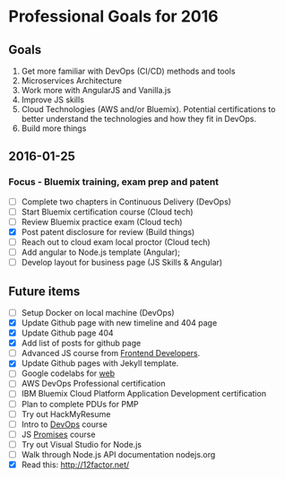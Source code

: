 # Professional Goals for 2016

## Goals
1. Get more familiar with DevOps (CI/CD) methods and tools
2. Microservices Architecture
3. Work more with AngularJS and Vanilla.js
4. Improve JS skills
5. Cloud Technologies (AWS and/or Bluemix). Potential certifications to better understand the technologies and how they fit in DevOps.
6. Build more things

## 2016-01-25
### Focus - Bluemix training, exam prep and patent
- [ ] Complete two chapters in Continuous Delivery (DevOps)
- [ ] Start Bluemix certification course (Cloud tech)
- [ ] Review Bluemix practice exam (Cloud tech)
- [x] Post patent disclosure for review (Build things)
- [ ] Reach out to cloud exam local proctor (Cloud tech)
- [ ] Add angular to Node.js template (Angular);
- [ ] Develop layout for business page (JS Skills & Angular)

## Future items
- [ ] Setup Docker on local machine (DevOps)
- [x] Update Github page with new timeline and 404 page
- [x] Update Github page 404
- [x] Add list of posts for github page
- [ ] Advanced JS course from [Frontend Developers](https://frontendmasters.com/courses/).
- [x] Update Github pages with Jekyll template.
- [ ] Google codelabs for [web](https://codelabs.developers.google.com/)
- [ ] AWS DevOps Professional certification
- [ ] IBM Bluemix Cloud Platform Application Development certification
- [ ] Plan to complete PDUs for PMP
- [ ] Try out HackMyResume
- [ ] Intro to [DevOps](https://www.udacity.com/course/intro-to-devops--ud611) course
- [ ] JS [Promises](https://www.udacity.com/course/javascript-promises--ud898) course
- [ ] Try out Visual Studio for Node.js
- [ ] Walk through Node.js API documentation nodejs.org
- [x] Read this: http://12factor.net/
